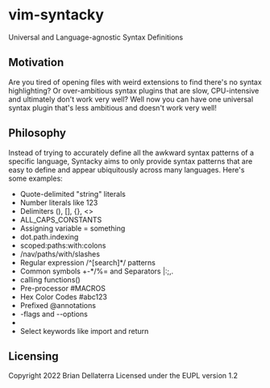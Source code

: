 
vim-syntacky
============

Universal and Language-agnostic Syntax Definitions


Motivation
----------

Are you tired of opening files with weird extensions to find there's no syntax
highlighting? Or over-ambitious syntax plugins that are slow, CPU-intensive and
ultimately don't work very well? Well now you can have one universal syntax
plugin that's less ambitious and doesn't work very well!


Philosophy
----------

Instead of trying to accurately define all the awkward syntax patterns of a
specific language, Syntacky aims to only provide syntax patterns that are easy
to define and appear ubiquitously across many languages. Here's some examples:

- Quote-delimited "string" literals
- Number literals like 123
- Delimiters (), [], {}, <>
- ALL_CAPS_CONSTANTS
- Assigning variable = something
- dot.path.indexing
- scoped:paths:with:colons
- /nav/paths/with/slashes
- Regular expression /^[search]*/ patterns
- Common symbols +-*/%= and Separators |:;,.
- calling functions()
- Pre-processor #MACROS
- Hex Color Codes #abc123
- Prefixed @annotations
- -flags and --options
- <!-- Code Coments -->
- Select keywords like import and return


Licensing
---------

Copyright 2022 Brian Dellaterra
Licensed under the EUPL version 1.2

